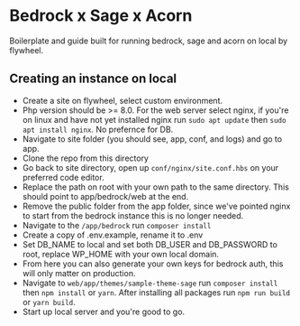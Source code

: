 # Bedrock x Sage x Acorn
Boilerplate and guide built for running bedrock, sage and acorn on local by flywheel.

## Creating an instance on local

- Create a site on flywheel, select custom environment.
- Php version should be >= 8.0. For the web server select nginx, if you're on linux and have not yet installed nginx run `sudo apt update` then `sudo apt install nginx`. No prefernce for DB. 
- Navigate to site folder (you should see, app, conf, and logs) and go to app. 
- Clone the repo from this directory
- Go back to site directory, open up `conf/nginx/site.conf.hbs` on your preferred code editor.
- Replace the path on root with your own path to the same directory. This should point to app/bedrock/web at the end.
- Remove the public folder from the app folder, since we've pointed nginx to start from the bedrock instance this is no longer needed.
- Navigate to the `/app/bedrock` run `composer install`
- Create a copy of .env.example, rename it to .env
- Set DB_NAME to local and set both DB_USER and DB_PASSWORD to root, replace WP_HOME with your own local domain.
- From here you can also generate your own keys for bedrock auth, this will only matter on production.
- Navigate to `web/app/themes/sample-theme-sage` run `composer install` then `npm install` or `yarn`. After installing all packages run `npm run build` or `yarn build`.
- Start up local server and you're good to go.